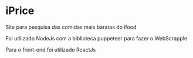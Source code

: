 # iPrice
Site para pesquisa das comidas mais baratas do ifood

Foi utilizado NodeJs com a biblioteca puppeteer para fazer o WebScrapple

Para o front-end foi utilizado ReactJs

